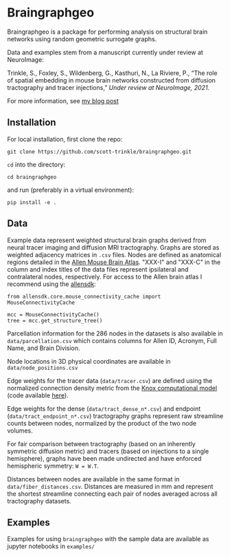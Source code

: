 # Braingraphgeo

Braingraphgeo is a package for performing analysis on structural brain networks
using random geometric surrogate graphs.

Data and examples stem from a manuscript currently under review at NeuroImage:

Trinkle, S., Foxley, S., Wildenberg, G., Kasthuri, N., La Riviere, P., “The role
of spatial embedding in mouse brain networks constructed from diffusion
tractography and tracer injections,” *Under review at NeuroImage, 2021.*

For more information, see [my blog
post](http://scotttrinkle.com/news/brain-networks/)

## Installation

For local installation, first clone the repo:

`git clone https://github.com/scott-trinkle/braingraphgeo.git`

`cd` into the directory:

`cd braingraphgeo`

and run (preferably in a virtual environment): 

`pip install -e .`

## Data

Example data represent weighted structural brain graphs derived from neural
tracer imaging and diffusion MRI tractography. Graphs are stored as weighted
adjacency matrices in `.csv` files. Nodes are defined as anatomical regions
detailed in the [Allen Mouse Brain
Atlas](https://mouse.brain-map.org/static/atlas). "XXX-I" and "XXX-C" in the
column and index titles of the data files represent ipsilateral and
contralateral nodes, respectively. For access to the Allen brain atlas I
recommend using the [allensdk](https://allensdk.readthedocs.io/en/latest/):

```
from allensdk.core.mouse_connectivity_cache import MouseConnectivityCache

mcc = MouseConnectivityCache()
tree = mcc.get_structure_tree()
```

Parcellation information for the 286 nodes in the datasets is also available in
`data/parcellation.csv` which contains columns for Allen ID, Acronym, Full Name,
and Brain Division. 

Node locations in 3D physical coordinates are available in `data/node_positions.csv`

Edge weights for the tracer data (`data/tracer.csv`) are defined using the
normalized connection density metric from the [Knox computational
model](https://direct.mit.edu/netn/article/3/1/217/2194/High-resolution-data-driven-model-of-the-mouse)
(code available
[here](https://github.com/AllenInstitute/mouse_connectivity_models)). 

Edge weights for the dense (`data/tract_dense_n*.csv`) and endpoint
(`data/tract_endpoint_n*.csv`) tractography graphs represent raw streamline
counts between nodes, normalized by the product of the two node volumes.

For fair comparison between tractography (based on an inherently symmetric
diffusion metric) and tracers (based on injections to a single hemisphere),
graphs have been made undirected and have enforced hemispheric symmetry: `W =
W.T`.

Distances between nodes are available in the same format in
`data/fiber_distances.csv`.  Distances are measured in mm and represent the
shortest streamline connecting each pair of nodes averaged across all
tractography datasets.

## Examples

Examples for using `braingraphgeo` with the sample data are available
as jupyter notebooks in `examples/`
